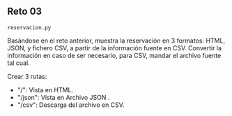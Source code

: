 ## Reto 03

`reservacion.py`

Basándose en el reto anterior, muestra la reservación en 3 formatos: HTML, JSON, y fichero CSV, a partir de la información fuente en CSV.
Convertir la información en caso de ser necesario, para CSV, mandar el archivo fuente tal cual.

Crear 3 rutas:

* "/": Vista en HTML.
* "/json": Vista en Archivo JSON .
* "/csv": Descarga del archivo en CSV.

